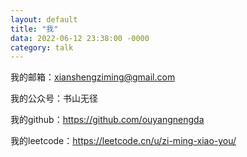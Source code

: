 ```yaml
---
layout: default
title: "我"
data: 2022-06-12 23:38:00 -0000
category: talk
---
```


我的邮箱：xianshengziming@gmail.com

我的公众号：书山无径

我的github：https://github.com/ouyangnengda

我的leetcode：https://leetcode.cn/u/zi-ming-xiao-you/